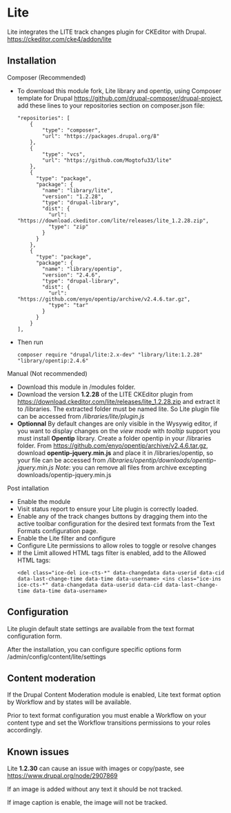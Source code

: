 Lite
===========

Lite integrates the LITE track changes plugin for CKEditor with Drupal.
https://ckeditor.com/cke4/addon/lite

Installation
------------

  Composer (Recommended)

  * To download this module fork, Lite library and opentip, using Composer 
    template for Drupal https://github.com/drupal-composer/drupal-project,
    add these lines to your repositories section on composer.json file:

    ```
    "repositories": [
        {
            "type": "composer",
            "url": "https://packages.drupal.org/8"
        },
        { 
            "type": "vcs", 
            "url": "https://github.com/Mogtofu33/lite"
        },
        {
          "type": "package",
          "package": {
            "name": "library/lite",
            "version": "1.2.28",
            "type": "drupal-library",
            "dist": {
              "url": "https://download.ckeditor.com/lite/releases/lite_1.2.28.zip",
              "type": "zip"
            }
          }
        },
        {
          "type": "package",
          "package": {
            "name": "library/opentip",
            "version": "2.4.6",
            "type": "drupal-library",
            "dist": {
              "url": "https://github.com/enyo/opentip/archive/v2.4.6.tar.gz",
              "type": "tar"
            }
          }
        }
    ],
    ```

  * Then run

    ```
    composer require "drupal/lite:2.x-dev" "library/lite:1.2.28" "library/opentip:2.4.6"
    ```

  Manual (Not recommended)

  * Download this module in /modules folder.
  * Download the version **1.2.28** of the LITE CKEditor plugin from
    https://download.ckeditor.com/lite/releases/lite_1.2.28.zip and extract it to /libraries. The extracted
    folder must be named lite. So Lite plugin file can be accessed from
    _/libraries/lite/plugin.js_
  * **Optionnal** By default changes are only visible in the Wysywig editor, if you
    want to display changes on the _view mode_ with _tooltip_ support you must install
    **Opentip** library.
    Create a folder opentip in your /libraries folder.
    From https://github.com/enyo/opentip/archive/v2.4.6.tar.gz, download
    **opentip-jquery.min.js** and place it in /libraries/opentip, so your file can
    be accessed from
    _/libraries/opentip/downloads/opentip-jquery.min.js_
    _Note_: you can remove all files from archive excepting downloads/opentip-jquery.min.js
  
Post intallation

* Enable the module
* Visit status report to ensure your Lite plugin is correctly loaded.
* Enable any of the track changes buttons by dragging them into the active
  toolbar configuration for the desired text formats from the Text Formats
  configuration page.
* Enable the Lite filter and configure
* Configure Lite permissions to allow roles to toggle or resolve changes
* If the Limit allowed HTML tags filter is enabled, add to the Allowed HTML tags:
  ```
  <del class="ice-del ice-cts-*" data-changedata data-userid data-cid data-last-change-time data-time data-username> <ins class="ice-ins ice-cts-*" data-changedata data-userid data-cid data-last-change-time data-time data-username>
  ```

Configuration
------------

Lite plugin default state settings are available from the text format
configuration form.

After the installation, you can configure specific options form
/admin/config/content/lite/settings

Content moderation
------------

If the Drupal Content Moderation module is enabled, Lite text format option by
Workflow and by states will be available.

Prior to text format configuration you must enable a Workflow on your content
type and set the Workflow transitions permissions to your roles accordingly.

Known issues
------------

Lite **1.2.30** can cause an issue with images or copy/paste, see
https://www.drupal.org/node/2907869

If an image is added without any text it should be not tracked.

If image caption is enable, the image will not be tracked.
